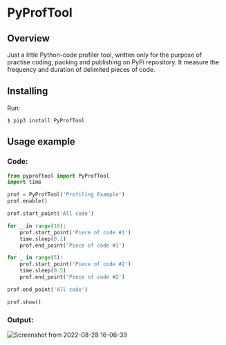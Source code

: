 # PyProfTool

## Overview
Just a little Python-code profiler tool, written only for the purpose of practise coding, packing and publishing on PyPi repository.
It measure the frequency and duration of delimited pieces of code.
## Installing
Run:
```
$ pip3 install PyProfTool
```
## Usage example
### Code:
```python
from pyproftool import PyProfTool
import time

prof = PyProfTool('Profiling Example')
prof.enable()

prof.start_point('All code')

for _ in range(10):
    prof.start_point('Piece of code #1')
    time.sleep(0.1)
    prof.end_point('Piece of code #1')

for _ in range(5):
    prof.start_point('Piece of code #2')
    time.sleep(0.5)
    prof.end_point('Piece of code #2')

prof.end_point('All code')

prof.show()
```

### Output:
![Screenshot from 2022-08-28 16-06-39](https://user-images.githubusercontent.com/29844580/187091177-af9acbb1-0603-4b90-8872-b0fa39206467.png)
